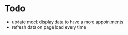 # Todo

- update mock display data to have a more appointments  
- refresh data on page load every time
